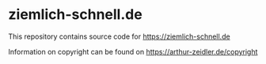 # ziemlich-schnell.de

This repository contains source code for https://ziemlich-schnell.de

Information on copyright can be found on https://arthur-zeidler.de/copyright
